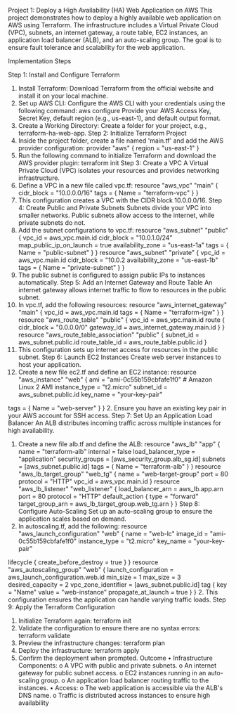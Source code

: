 Project 1: Deploy a High Availability (HA) Web Application
on AWS
This project demonstrates how to deploy a highly available web application on
AWS using Terraform. The infrastructure includes a Virtual Private Cloud (VPC),
subnets, an internet gateway, a route table, EC2 instances, an application load
balancer (ALB), and an auto-scaling group. The goal is to ensure fault tolerance
and scalability for the web application.

Implementation Steps

Step 1: Install and Configure Terraform
1. Install Terraform: Download Terraform from the official website and
install it on your local machine.
2. Set up AWS CLI: Configure the AWS CLI with your credentials using the
following command:
aws configure
Provide your AWS Access Key, Secret Key, default region (e.g., us-east-1), and
default output format.
3. Create a Working Directory: Create a folder for your project, e.g.,
terraform-ha-web-app.
Step 2: Initialize Terraform Project
1. Inside the project folder, create a file named 'main.tf' and add the AWS
provider configuration:
provider "aws" {
 region = "us-east-1"
}
2. Run the following command to initialize Terraform and download the
AWS provider plugin:
terraform init
Step 3: Create a VPC
A Virtual Private Cloud (VPC) isolates your resources and provides networking
infrastructure.
1. Define a VPC in a new file called vpc.tf:
resource "aws_vpc" "main" {
 cidr_block = "10.0.0.0/16"
 tags = {
 Name = "terraform-vpc"
 }
}
2. This configuration creates a VPC with the CIDR block 10.0.0.0/16.
Step 4: Create Public and Private Subnets
Subnets divide your VPC into smaller networks. Public subnets allow access to
the internet, while private subnets do not.
1. Add the subnet configurations to vpc.tf:
resource "aws_subnet" "public" {
 vpc_id = aws_vpc.main.id
 cidr_block = "10.0.1.0/24"
 map_public_ip_on_launch = true
 availability_zone = "us-east-1a"
 tags = {
 Name = "public-subnet"
 }
}
resource "aws_subnet" "private" {
 vpc_id = aws_vpc.main.id
 cidr_block = "10.0.2
 availability_zone = "us-east-1b"
 tags = {
 Name = "private-subnet"
 }
}
2. The public subnet is configured to assign public IPs to instances
automatically.
Step 5: Add an Internet Gateway and Route Table
An internet gateway allows internet traffic to flow to resources in the public
subnet.
1. In vpc.tf, add the following resources:
resource "aws_internet_gateway" "main" {
 vpc_id = aws_vpc.main.id
 tags = {
 Name = "terraform-igw"
 }
}
resource "aws_route_table" "public" {
 vpc_id = aws_vpc.main.id
 route {
 cidr_block = "0.0.0.0/0"
 gateway_id = aws_internet_gateway.main.id
 }
}
resource "aws_route_table_association" "public" {
     subnet_id = aws_subnet.public.id
 route_table_id = aws_route_table.public.id
}
2. This configuration sets up internet access for resources in the public
subnet.
Step 6: Launch EC2 Instances
Create web server instances to host your application.
1. Create a new file ec2.tf and define an EC2 instance:
resource "aws_instance" "web" {
 ami = "ami-0c55b159cbfafe1f0" # Amazon Linux 2 AMI
 instance_type = "t2.micro"
 subnet_id = aws_subnet.public.id
 key_name = "your-key-pair"

 tags = {
 Name = "web-server"
 }
}
2. Ensure you have an existing key pair in your AWS account for SSH access.
Step 7: Set Up an Application Load Balancer
An ALB distributes incoming traffic across multiple instances for high
availability.
1. Create a new file alb.tf and define the ALB:
resource "aws_lb" "app" {
 name = "terraform-alb"
 internal = false
 load_balancer_type = "application"
 security_groups = [aws_security_group.alb_sg.id]
 subnets = [aws_subnet.public.id]
 tags = {
 Name = "terraform-alb"
 }
}
resource "aws_lb_target_group" "web_tg" {
 name = "web-target-group"
 port = 80
 protocol = "HTTP"
 vpc_id = aws_vpc.main.id
}
resource "aws_lb_listener" "web_listener" {
 load_balancer_arn = aws_lb.app.arn
 port = 80
 protocol = "HTTP"
 default_action {
 type = "forward"
 target_group_arn = aws_lb_target_group.web_tg.arn
 }
}
Step 8: Configure Auto-Scaling
Set up an auto-scaling group to ensure the application scales based on
demand.
1. In autoscaling.tf, add the following:
resource "aws_launch_configuration" "web" {
 name = "web-lc"
 image_id = "ami-0c55b159cbfafe1f0"
 instance_type = "t2.micro"
 key_name = "your-key-pair"

 lifecycle {
 create_before_destroy = true
 }
}
resource "aws_autoscaling_group" "web" {
 launch_configuration = aws_launch_configuration.web.id
 min_size = 1
 max_size = 3
 desired_capacity = 2
 vpc_zone_identifier = [aws_subnet.public.id]
 tag {
 key = "Name"
 value = "web-instance"
 propagate_at_launch = true
 }
}
2. This configuration ensures the application can handle varying traffic
loads.
Step 9: Apply the Terraform Configuration
1. Initialize Terraform again:
terraform init
2. Validate the configuration to ensure there are no syntax errors:
terraform validate
3. Preview the infrastructure changes:
terraform plan
4. Deploy the infrastructure:
terraform apply
5. Confirm the deployment when prompted.
Outcome
• Infrastructure Components:
o A VPC with public and private subnets.
o An internet gateway for public subnet access.
o EC2 instances running in an auto-scaling group.
o An application load balancer routing traffic to the instances.
• Access:
o The web application is accessible via the ALB's DNS name.
o Traffic is distributed across instances to ensure high availability